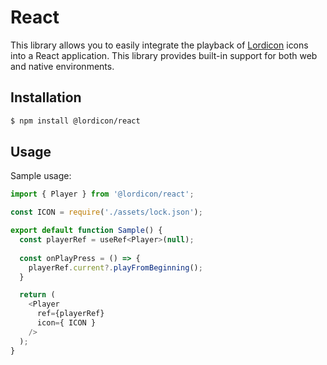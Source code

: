 # React

This library allows you to easily integrate the playback of [Lordicon](https://lordicon.com/) icons into a React application. This library provides built-in support for both web and native environments.

## Installation

```bash
$ npm install @lordicon/react
```

## Usage

Sample usage:

```js
import { Player } from '@lordicon/react';

const ICON = require('./assets/lock.json');

export default function Sample() {    
  const playerRef = useRef<Player>(null);
  
  const onPlayPress = () => {
    playerRef.current?.playFromBeginning();
  }

  return (
    <Player 
      ref={playerRef} 
      icon={ ICON }
    />
  );
}
```
